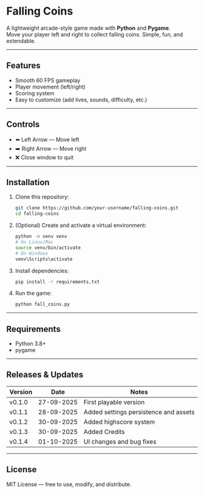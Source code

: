 # Falling Coins

A lightweight arcade-style game made with **Python** and **Pygame**.  
Move your player left and right to collect falling coins. Simple, fun, and extendable.

---

## Features
- Smooth 60 FPS gameplay
- Player movement (left/right)
- Scoring system
- Easy to customize (add lives, sounds, difficulty, etc.)

---

## Controls
- ⬅️ Left Arrow — Move left  
- ➡️ Right Arrow — Move right  
- ❌ Close window to quit  

---

## Installation

1. Clone this repository:
   ```bash
   git clone https://github.com/your-username/falling-coins.git
   cd falling-coins
   ```

2. (Optional) Create and activate a virtual environment:
   ```bash
   python -m venv venv
   # On Linux/Mac
   source venv/bin/activate
   # On Windows
   venv\Scripts\activate
   ```

3. Install dependencies:
   ```bash
   pip install -r requirements.txt
   ```

4. Run the game:
   ```bash
   python fall_coins.py
   ```

---

## Requirements
- Python 3.8+
- pygame

---

## Releases & Updates

| Version | Date       | Notes                                        |
|---------|------------|----------------------------------------------|
| v0.1.0  | 27-09-2025 | First playable version                       |
| v0.1.1  | 28-09-2025 | Added settings persistence and assets        |
| v0.1.2  | 30-09-2025 | Added highscore system                       |
| v0.1.3  | 30-09-2025 | Added Credits                                |
| v0.1.4  | 01-10-2025 | UI changes and bug fixes                     |

---

## License
MIT License — free to use, modify, and distribute.
